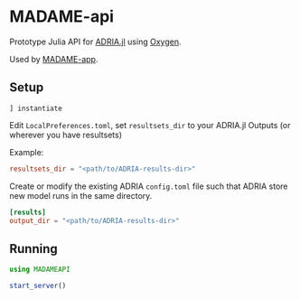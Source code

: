 # MADAME-api

Prototype Julia API for [ADRIA.jl](https://github.com/open-AIMS/ADRIA.jl)
using [Oxygen](https://oxygenframework.github.io/Oxygen.jl/stable/).

Used by [MADAME-app](https://github.com/open-AIMS/MADAME-app).

## Setup

`] instantiate`

Edit `LocalPreferences.toml`, set `resultsets_dir` to your ADRIA.jl Outputs (or wherever you have resultsets)

Example:

```toml
resultsets_dir = "<path/to/ADRIA-results-dir>"
```

Create or modify the existing ADRIA `config.toml` file such that ADRIA store new model runs
in the same directory.

```toml
[results]
output_dir = "<path/to/ADRIA-results-dir>"
```

## Running

```julia
using MADAMEAPI

start_server()
```
